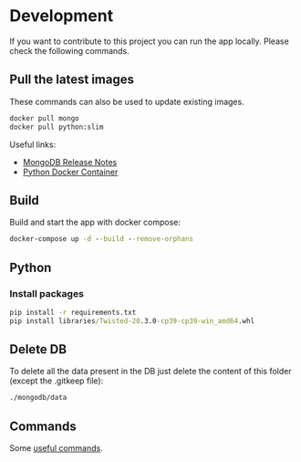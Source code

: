 # Development

If you want to contribute to this project you can run the app locally. Please check the following commands.

## Pull the latest images

These commands can also be used to update existing images.

```cmd
docker pull mongo
docker pull python:slim
```

Useful links:

- [MongoDB Release Notes](https://docs.mongodb.com/manual/release-notes/)
- [Python Docker Container](https://hub.docker.com/_/python)

## Build

Build and start the app with docker compose:

```cmd
docker-compose up -d --build --remove-orphans
```

## Python

### Install packages

```cmd
pip install -r requirements.txt
pip install libraries/Twisted-20.3.0-cp39-cp39-win_amd64.whl
```

## Delete DB

To delete all the data present in the DB just delete the content of this folder (except the .gitkeep file):

```cmd
./mongodb/data
```

## Commands

Some [useful commands](commands.md).
